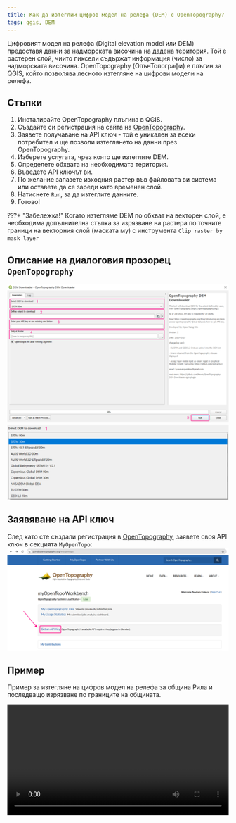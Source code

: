```yaml
---
title: Как да изтеглим цифров модел на релефа (DEM) с OpenTopography?
tags: qgis, DEM
---
```


Цифровият модел на релефа (Digital elevation model или DEM) предоставя данни за надморската височина на дадена територия. Той е растерен слой, чиито пиксели съдържат информация (число) за надморската височина. OpenTopography (ОпънТопографи) е плъгин за QGIS, който позволява лесното изтегляне на цифрови модели на релефа.

## Стъпки
1. Инсталирайте OpenTopography плъгина в QGIS.
2. Създайте си регистрация на сайта на [OpenTopography](https://opentopography.org).
3. Заявете получаване на API ключ - той е уникален за всеки потребител и ще позволи изтеглянето на данни през OpenTopography.
4. Изберете услугата, чрез която ще изтегляте DEM.
5. Определете обхвата на необходимата територия.
6. Въведете API ключът ви.
7. По желание запазете изходния растер във файловата ви система или оставете да се зареди като временен слой.
8. Натиснете `Run`, за да изтеглите данните.
9. Готово!

???+ "Забележка!"
    Когато изтегляме DEM по обхват на векторен слой, е необходима допълнителна стъпка за изрязване на растера по точните граници на векторния слой (маската му) с инструмента `Clip raster by mask layer`


## Описание на диалоговия прозорец `OpenTopography`

![](./img/opentopography.png)
![](./img/opentopography_step1.png)

## Заявяване на API ключ

След като сте създали регистрация в [OpenTopography](https://opentopography.org), заявете своя API ключ в секцията `MyOpenTopo`:
![](./img/opentopography_api_key.png)

## Пример

Пример за изтегляне на цифров модел на релефа за община Рила и последващо изрязване по границите на общината.

<video controls width="100%">
    <source src="..img/opentopography.webm" type="video/webm">
    Sorry, your browser doesn't support embedded videos.
</video>